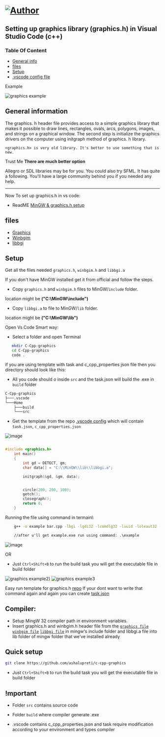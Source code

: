 # [![Author](https://img.shields.io/badge/Author---Ashal-blu)](https://img.shields.io/badge/Author---Ashal-blu?utm_source=github.com&utm_medium=campaign&utm_content=button&utm_campaign=dmhendricks%2Ffile-icon-vectors)

## Setting up graphics library (graphics.h) in Visual Studio Code (c++)

### Table Of Content

- [General info](#general-info)
- [files](#files)
- [Setup](#setup)
- [.vscode config file](https://github.com/ashalupreti/c-cpp-graphics/tree/main/.vscode)

Example

![graphics example](https://user-images.githubusercontent.com/90265701/206486439-24d61ddc-e6a0-4883-8490-6d1398edc526.png)

## General information

The graphics. h header file provides access to a simple graphics library that makes it possible to draw lines, rectangles, ovals, arcs, polygons, images, and strings on a graphical window. The second step is initialize the graphics drivers on the computer using initgraph method of graphics. h library.

`<graphics.h> is very old library. It's better to use something that is new.`

Trust Me **There are much better option**

Allegro or SDL libraries may be for you.
You could also try SFML. It has quite a following. You'll have a large community behind you if you needed any help.

---

Now To set up graphics.h in vs code:

- ReadME [MinGW & graphics.h setup](https://github.com/sagargoswami2001/Setup-Graphics.h-for-Visual-Studio-Code/blob/main/README.md)

## files

- [Graphics](./graphics.h)
- [Winbgim](./winbgim.h)
- [libbgi](./libbgi.a)

## Setup

Get all the files needed `graphics.h`, `winbgim.h` and `libbgi.a`

If you don't have MinGW installed get it from official and follow the steps.

- Copy `graphics.h` and `winbgim.h` files to MinGW/`include` folder.

location might be **("C:\MinGW\include\")**

- Copy `libbgi.a` to file to MinGW/`lib` folder.

location might be **("C:\MinGW\lib\")**

Open Vs Code Smart way:

- Select a folder and open Terminal

```bash
   mkdir C-Cpp-graphics
   cd C-Cpp-graphics
   code .
```

if you are using template with task and c_cpp_properties json file then you directory should look like this:

- All you code should o inside `src` and the task.json will build the .exe in `build` folder

```cmd
C-Cpp-graphics
├───.vscode
└───Home
    ├───build
    └───src
```

- Get the template from the repo [.vscode config](https://github.com/ashalupreti/c-cpp-graphics/tree/main/.vscode) which will contain `task.json`, `c_cpp_properties.json`

![image](https://user-images.githubusercontent.com/90265701/206495618-aeafc032-bd06-4111-b5ed-3e347ed88cfc.png)

```cpp

#include <graphics.h>
    int main()
    {
        int gd = DETECT, gm;
        char data[] = "C:\\MinGW\\lib\\libbgi.a";

        initgraph(&gd, &gm, data);


        circle(200, 200, 100);
        getch();
        closegraph();
        return 0;
    }
```

Running the file using command in termainl:

```cmd
    g++ -o example bar.cpp -lbgi -lgdi32 -lcomdlg32 -luuid -loleaut32 -lole32

    //after u'll get example.exe run using command: .\example
```

![image](https://user-images.githubusercontent.com/90265701/206496768-c83d2218-6ec0-48bc-95fe-53ea1cda2ac6.png)

OR

- Just `Ctrl+Shift+B` to run the build task you will get the executable file in build folder

![graphics example2](https://user-images.githubusercontent.com/90265701/206497821-cd08cfe8-898a-47c0-9b04-658959fa25de.png))
![graphics example3](https://user-images.githubusercontent.com/90265701/206497861-077bb5c7-2f01-46e2-837d-ff0b94092aa9.png)

Easy run template for graphics.h [repo](https://github.com/ashalupreti/c-cpp-graphics)
If your dont want to write that command again and again you can create [task.json](https://github.com/ullaskunder3/graphics.h-setup/tree/main/.vscode)

## Compiler:

- Setup MingW 32 compiler path in environment variables.
- Insert graphics.h and winbgim.h header file from the [`graphics file`](https://github.com/ashalupreti/c-cpp-graphics/blob/main/graphics.h)
  [`winbgim file`](https://github.com/ashalupreti/c-cpp-graphics/blob/main/winbgim.h)
  [`libbgi file`](https://github.com/ashalupreti/c-cpp-graphics/blob/main/libbgi.a) in mingw's include folder and libbgi.a file into lib folder of mingw folder that we've installed already

## Quick setup

```bash
git clone https://github.com/ashalupreti/c-cpp-graphics
```

- Just `Ctrl+Shift+B` to run the build task you will get the executable file in build folder

## !mportant

- Folder `src` contains source code

- Folder `build` where compiler generate .exe

- .vscode contains c_cpp_properties.json and task require modification according to your environment and types compiler
